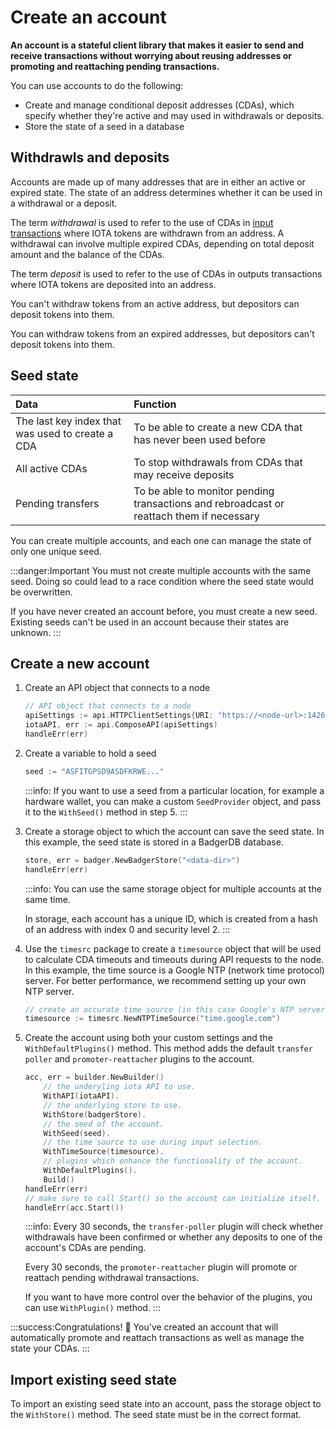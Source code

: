# Create an account

**An account is a stateful client library that makes it easier to send and receive transactions without worrying about reusing addresses or promoting and reattaching pending transactions.**

You can use accounts to do the following:

* Create and manage conditional deposit addresses (CDAs), which specify whether they're active and may used in withdrawals or deposits.
* Store the state of a seed in a database

## Withdrawls and deposits

Accounts are made up of many addresses that are in either an active or expired state. The state of an address determines whether it can be used in a withdrawal or a deposit.

The term _withdrawal_ is used to refer to the use of CDAs in [input transactions](root://iota-basics/0.1/concepts/bundles-and-transactions.md) where IOTA tokens are withdrawn from an address. A withdrawal can involve multiple expired CDAs, depending on total deposit amount and the balance of the CDAs.

The term _deposit_ is used to refer to the use of CDAs in outputs transactions where IOTA tokens are deposited into an address.

You can't withdraw tokens from an active address, but depositors can deposit tokens into them.

You can withdraw tokens from an expired addresses, but depositors can't deposit tokens into them.

## Seed state

|**Data**| **Function**|
|:-----------------|:----------|
|The last key index that was used to create a CDA| To be able to create a new CDA that has never been used before|
|All active CDAs|To stop withdrawals from CDAs that may receive deposits|
|Pending transfers| To be able to monitor pending transactions and rebroadcast or reattach them if necessary|

You can create multiple accounts, and each one can manage the state of only one unique seed.

:::danger:Important
You must not create multiple accounts with the same seed. Doing so could lead to a race condition where the seed state would be overwritten.

If you have never created an account before, you must create a new seed. Existing seeds can't be used in an account because their states are unknown.
:::

## Create a new account

1. Create an API object that connects to a node
   
    ```go
    // API object that connects to a node
    apiSettings := api.HTTPClientSettings{URI: "https://<node-url>:14265"}
    iotaAPI, err := api.ComposeAPI(apiSettings)
    handleErr(err)
    ```

2. Create a variable to hold a seed

    ```go
    seed := "ASFITGPSD9ASDFKRWE..."
    ```

    :::info:
    If you want to use a seed from a particular location, for example a hardware wallet, you can make a custom `SeedProvider` object, and pass it to the `WithSeed()` method in step 5.
    :::

3. Create a storage object to which the account can save the seed state. In this example, the seed state is stored in a BadgerDB database.

    ```go
    store, err = badger.NewBadgerStore("<data-dir>")
    handleErr(err)
    ```

    :::info:
    You can use the same storage object for multiple accounts at the same time.
    
    In storage, each account has a unique ID, which is created from a hash of an address with index 0 and security level 2.
    :::

4. Use the `timesrc` package to create a `timesource` object that will be used to calculate CDA timeouts and timeouts during API requests to the node. In this example, the time source is a Google NTP (network time protocol) server. For better performance, we recommend setting up your own NTP server.

     ```go
    // create an accurate time source (in this case Google's NTP server).
    timesource := timesrc.NewNTPTimeSource("time.google.com")
    ```

5. Create the account using both your custom settings and the `WithDefaultPlugins()` method. This method adds the default `transfer poller` and `promoter-reattacher` plugins to the account.

    ```go
    acc, err = builder.NewBuilder()
        // the underyling iota API to use.
        WithAPI(iotaAPI).
        // the underlying store to use.
        WithStore(badgerStore).
        // the seed of the account.
        WithSeed(seed).
        // the time source to use during input selection.
        WithTimeSource(timesource).
        // plugins which enhance the functionality of the account.
        WithDefaultPlugins().
        Build()
    handleErr(err)
    // make sure to call Start() so the account can initialize itself.
    handleErr(acc.Start())
    ```

    :::info:
    Every 30 seconds, the `transfer-poller` plugin will check whether withdrawals have been confirmed or whether any deposits to one of the account's CDAs are pending.
    
    Every 30 seconds, the `promoter-reattacher` plugin will promote or reattach pending withdrawal transactions.
    
    If you want to have more control over the behavior of the plugins, you can use `WithPlugin()` method.
    :::

:::success:Congratulations! :tada:
You've created an account that will automatically promote and reattach transactions as well as manage the state your CDAs.
:::

## Import existing seed state

To import an existing seed state into an account, pass the storage object to the `WithStore()` method. The seed state must be in the correct format.
